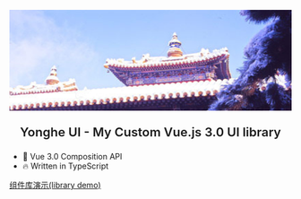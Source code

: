 
<p align="center">
  <img width="100%" height="180px" src="./assets/1.jpg">
</p>

<p align="center" style="font-size: 22px; font-weight: 600;">Yonghe UI - My Custom Vue.js 3.0 UI library</p>

* 💪 Vue 3.0 Composition API
* 🔥 Written in TypeScript

[组件库演示(library demo)](https://wtgroup.gitee.io/yongheui-site/)

